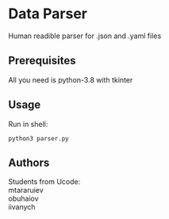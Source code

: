 # Data Parser

Human readible parser for .json and .yaml files

## Prerequisites

All you need is python-3.8 with tkinter

## Usage

Run in shell:

```
python3 parser.py
```

## Authors

Students from Ucode:  
mtararuiev  
obuhaiov  
iivanych  